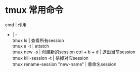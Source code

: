 # tmux 常用命令  


cmd | 作用  
 - | -  
tmux ls | 查看所有session  
tmux a -t <session-name> | attatch  
tmux new -s <session-name> | 创建新的session
ctrl + b + d | 退出当前session  
tmux kill-session -t <session-name> | 杀掉对应session  
tmux rename-session "new-name" | 重命名session
